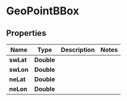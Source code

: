 
# GeoPointBBox

## Properties
Name | Type | Description | Notes
------------ | ------------- | ------------- | -------------
**swLat** | **Double** |  | 
**swLon** | **Double** |  | 
**neLat** | **Double** |  | 
**neLon** | **Double** |  | 



